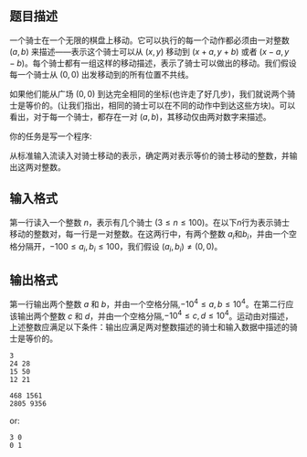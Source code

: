 ## 题目描述

一个骑士在一个无限的棋盘上移动。它可以执行的每一个动作都必须由一对整数 $(a,b)$ 来描述——表示这个骑士可以从 $(x,y)$ 移动到 $(x+a,y+b)$ 或者 $(x-a,y-b)$。每个骑士都有一组这样的移动描述，表示了骑士可以做出的移动。我们假设每一个骑士从 $(0,0)$ 出发移动到的所有位置不共线。

如果他们能从广场 $(0,0)$ 到达完全相同的坐标(也许走了好几步)，我们就说两个骑士是等价的。(让我们指出，相同的骑士可以在不同的动作中到达这些方块)。可以看出，对于每一个骑士，都存在一对 $(a,b)$，其移动仅由两对数字来描述。

你的任务是写一个程序:

从标准输入流读入对骑士移动的表示，确定两对表示等价的骑士移动的整数，并输出这两对整数。

## 输入格式

第一行读入一个整数 $n$，表示有几个骑士 $(3\le n\le 100)$。在以下$n$行为表示骑士移动的整数对，每一行是一对整数。在这两行中，有两个整数 $a_i$和$b_i$，并由一个空格分隔开，$-100\le a_i,b_i\le 100$，我们假设 $(a_i,b_i)\neq (0,0)$。

## 输出格式

第一行输出两个整数 $a$ 和 $b$，并由一个空格分隔,$-10^4\le a,b\le 10^4$。在第二行应该输出两个整数 $c$ 和 $d$，并由一个空格分隔,$-10^4\le c,d\le 10^4$。运动由对描述，上述整数应满足以下条件：输出应满足两对整数描述的骑士和输入数据中描述的骑士是等价的。

```input1
3
24 28
15 50
12 21
```
```output1
468 1561
2805 9356
```
or:
```plain
3 0
0 1
```